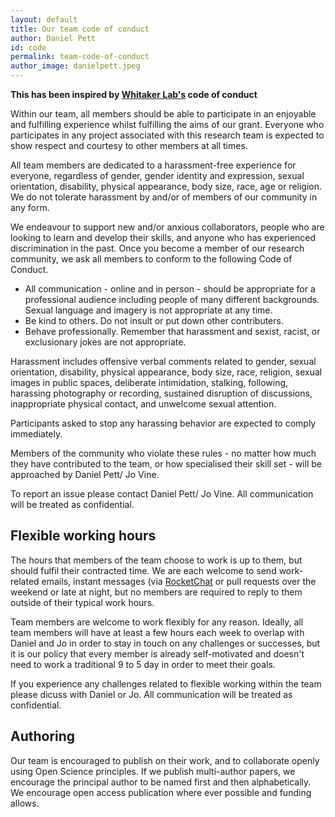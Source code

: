 ```yaml
---
layout: default
title: Our team code of conduct
author: Daniel Pett
id: code
permalink: team-code-of-conduct
author_image: danielpett.jpeg
--- 
```

**This has been inspired by [Whitaker Lab's](https://github.com/WhitakerLab/Onboarding/blob/master/CODE_OF_CONDUCT.md) code of conduct** 

Within our team, all members should be able to participate in an enjoyable and fulfilling experience whilst fulfilling the aims of our grant. Everyone who participates in any project associated with this research team is expected to show respect and courtesy to other  members at all times.

All team members are dedicated to a harassment-free experience for everyone, regardless of gender, gender identity and expression, sexual orientation, disability, physical appearance, body size, race, age or religion. We do not tolerate harassment by and/or of members of our community in any form.

We endeavour to support new and/or anxious collaborators, people who are looking to learn and develop their skills, and anyone who has experienced discrimination in the past. Once you become a member of our research community,  we ask all members to conform to the following Code of Conduct.

* All communication - online and in person - should be appropriate for a professional audience including people of many different backgrounds. Sexual language and imagery is not appropriate at any time.
* Be kind to others. Do not insult or put down other contributers.
* Behave professionally. Remember that harassment and sexist, racist, or exclusionary jokes are not appropriate.

Harassment includes offensive verbal comments related to gender, sexual orientation, disability, physical appearance, body size, race, religion, sexual images in public spaces, deliberate intimidation, stalking, following, harassing photography or recording, sustained disruption of discussions, inappropriate physical contact, and unwelcome sexual attention.

Participants asked to stop any harassing behavior are expected to comply immediately.

Members of the community who violate these rules - no matter how much they have contributed to the team, or how specialised their skill set - will be approached by Daniel Pett/ Jo Vine. 

To report an issue please contact Daniel Pett/ Jo Vine. All communication will be treated as confidential.

## Flexible working hours

The hours that members of the team choose to work is up to them, but should fulfil their contracted time. We are each welcome to send work-related emails, instant messages (via [RocketChat](https://messaging.fitzmuseum.cam.ac.uk) or pull requests over the weekend or late at night, but no members are required to reply to them outside of their typical work hours.

Team members are welcome to work flexibly for any reason. Ideally, all team members will have at least a few hours each week to overlap with Daniel and Jo in order to stay in touch on any challenges or successes, but it is our policy that every member is already self-motivated and doesn't need to work a traditional 9 to 5 day in order to meet their goals.

If you experience any challenges related to flexible working within the team please dicuss with Daniel or Jo. All communication will be treated as confidential.

## Authoring

Our team is encouraged to publish on their work, and to collaborate openly using Open Science principles. If we publish multi-author papers, we encourage the principal author to be named first and then alphabetically. We encourage open access publication where ever possible and funding allows. 
